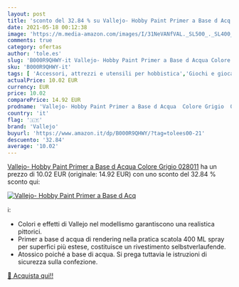 ```yaml
---
layout: post
title: 'sconto del 32.84 % su Vallejo- Hobby Paint Primer a Base d Acq  '
date: 2021-05-18 00:12:38
image: 'https://m.media-amazon.com/images/I/31NeVANfVAL._SL500_._SL400_.jpg'
comments: true
category: ofertas
author: 'tole.es'
slug: 'B000R9QHWY-it Vallejo- Hobby Paint Primer a Base d Acqua Colore Grigio...'
sku: 'B000R9QHWY-it'
tags: [ 'Accessori, attrezzi e utensili per hobbistica','Giochi e giocattoli','Materiali per kit di modellismo','Modellismo e costruzione','vallejo', ]
actualPrice: 10.02 EUR
currency: EUR
price: 10.02
comparePrice: 14.92 EUR
prodname: 'Vallejo- Hobby Paint Primer a Base d Acqua  Colore Grigio  028011'
country: 'it'
flag: '🇮🇹'
brand: 'Vallejo'
buyurl: 'https://www.amazon.it/dp/B000R9QHWY/?tag=tolees00-21'
descuento: '32.84'
average: '10.02'
---
```


[Vallejo- Hobby Paint Primer a Base d Acqua  Colore Grigio  028011](https://www.amazon.it/dp/B000R9QHWY/?tag=tolees00-21) ha un prezzo di 10.02 EUR (originale: 14.92 EUR) con uno sconto del 32.84 % sconto qui:

[![Vallejo- Hobby Paint Primer a Base d Acq](https://m.media-amazon.com/images/I/31NeVANfVAL._SL500_._SL400_.jpg)](https://www.amazon.it/dp/B000R9QHWY/?tag=tolees00-21)

ℹ️:

- Colori e effetti di Vallejo nel modellismo garantiscono una realistica pittorici.
- Primer a base d acqua di rendering nella pratica scatola 400 ML spray per superfici più estese, costituisce un rivestimento selbstverlaufende.
- Atossico poiché a base di acqua. Si prega tuttavia le istruzioni di sicurezza sulla confezione.

[🛒 Acquista qui!!](https://www.amazon.it/dp/B000R9QHWY/?tag=tolees00-21)
